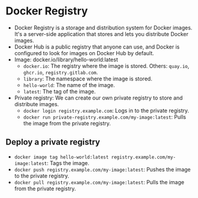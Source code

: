 # Docker Registry

- Docker Registry is a storage and distribution system for Docker images. It's a server-side application that stores and lets you distribute Docker images.
- Docker Hub is a public registry that anyone can use, and Docker is configured to look for images on Docker Hub by default.
- Image: docker.io/library/hello-world:latest
  - `docker.io`: The registry where the image is stored. Others: `quay.io`, `ghcr.io`, `registry.gitlab.com`.
  - `library`: The namespace where the image is stored.
  - `hello-world`: The name of the image.
  - `latest`: The tag of the image.
- Private registry: We can create our own private registry to store and distribute images.
  - `docker login registry.example.com`: Logs in to the private registry.
  - `docker run private-registry.example.com/my-image:latest`: Pulls the image from the private registry.

## Deploy a private registry

- `docker image tag hello-world:latest registry.example.com/my-image:latest`: Tags the image.
- `docker push registry.example.com/my-image:latest`: Pushes the image to the private registry.
- `docker pull registry.example.com/my-image:latest`: Pulls the image from the private registry.
